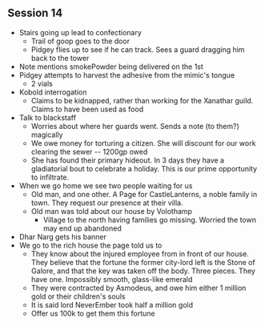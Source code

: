 ## Session 14
* Stairs going up lead to confectionary
  * Trail of goop goes to the door
  * Pidgey flies up to see if he can track. Sees a guard dragging him back to the tower
* Note mentions smokePowder being delivered on the 1st
* Pidgey attempts to harvest the adhesive from the mimic's tongue
  * 2 vials
* Kobold interrogation
  * Claims to be kidnapped, rather than working for the Xanathar guild. Claims to have been used as food
* Talk to blackstaff
  * Worries about where her guards went. Sends a note (to them?) magically
  * We owe money for torturing a citizen. She will discount for our work clearing the sewer -- 1200gp owed
  * She has found their primary hideout. In 3 days they have a gladiatorial bout to celebrate a holiday. This is our prime opportunity to infiltrate.
* When we go home we see two people waiting for us
  * Old man, and one other. A Page for CastleLanterns, a noble family in town. They request our presence at their villa.
  * Old man was told about our house by Volothamp
    * Village to the north having families go missing. Worried the town may end up abandoned
* Dhar Narg gets his banner
* We go to the rich house the page told us to
  * They know about the injured employee from in front of our house. They believe that the fortune the former city-lord left is the Stone of Galore, and that the key was taken off the body. Three pieces. They have one. Impossibly smooth, glass-like emerald
  * They were contracted by Asmodeus, and owe him either 1 million gold or their children's souls
  * It is said lord NeverEmber took half a million gold
  * Offer us 100k to get them this fortune
